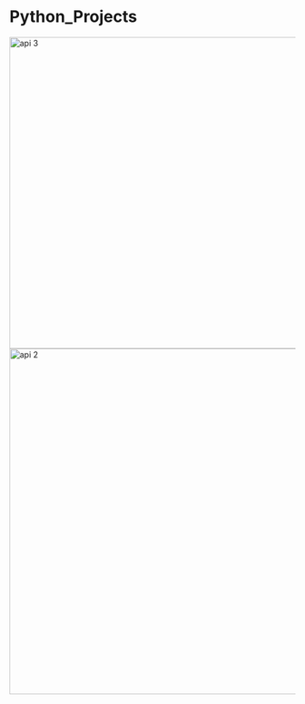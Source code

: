 # Python_Projects
<img width="548" alt="api 3" src="https://github.com/Tshar-k/Python_Projects/assets/117516567/587f93f5-98a9-4ba0-a46e-3d731eeb8426">
<img width="608" alt="api 2" src="https://github.com/Tshar-k/Python_Projects/assets/117516567/4727398a-e1d1-425d-8f8c-a0c1a2314df1">
